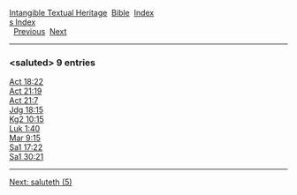 [Intangible Textual Heritage](../../index)  [Bible](../index) 
[Index](index)   
[s Index](_s_)  
  [Previous](c09749)  [Next](c09751) 

------------------------------------------------------------------------

### &lt;saluted&gt; 9 entries

[Act 18:22](../kjv/act018.htm#022)  
[Act 21:19](../kjv/act021.htm#019)  
[Act 21:7](../kjv/act021.htm#007)  
[Jdg 18:15](../kjv/jdg018.htm#015)  
[Kg2 10:15](../kjv/kg2010.htm#015)  
[Luk 1:40](../kjv/luk001.htm#040)  
[Mar 9:15](../kjv/mar009.htm#015)  
[Sa1 17:22](../kjv/sa1017.htm#022)  
[Sa1 30:21](../kjv/sa1030.htm#021)  

------------------------------------------------------------------------

[Next: saluteth (5)](c09751)
